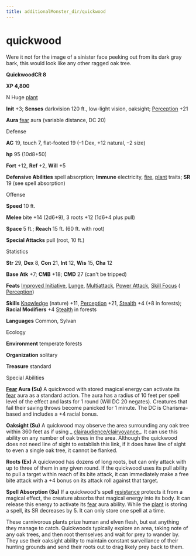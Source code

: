 ```yaml
---
title: additionalMonster_dir/quickwood
---
```

# quickwood

Were it not for the image of a sinister face peeking out from its dark gray bark, this would look like any other ragged oak tree.

**QuickwoodCR 8**

**XP 4,800**

N Huge [plant](monsters/creatureTypes#_plant)

**Init** +3; **Senses** darkvision 120 ft., low-light vision, oaksight; [Perception](additionalMonster_dir/../skill_dir/perception#_perception) +21

**Aura** [fear](monsters/universalMonsterRules#_fear-(su-or-sp)) aura (variable distance, DC 20)

Defense

**AC** 19, touch 7, flat-footed 19 (–1 Dex, +12 natural, –2 size)

**hp** 95 (10d8+50)

**Fort** +12, **Ref** +2, **Will** +5

**Defensive Abilities** spell absorption; **Immune** electricity, [fire](monster_dir/creatureTypes#_fire-subtype), [plant](monsters/creatureTypes#_plant) traits; **SR** 19 (see spell absorption)

Offense

**Speed** 10 ft.

**Melee** bite +14 (2d6+9), 3 roots +12 (1d6+4 plus pull)

**Space** 5 ft.; **Reach** 15 ft. (60 ft. with root)

**Special Attacks** pull (root, 10 ft.)

Statistics

**Str** 29, **Dex** 8, **Con** 21, **Int** 12, **Wis** 15, **Cha** 12

**Base Atk** +7; **CMB** +18; **CMD** 27 (can't be tripped)

**Feats** [Improved Initiative](additionalMonster_dir/../feats#_improved-initiative), [Lunge](additionalMonster_dir/../feats#_lunge), [Multiattack](additionalMonster_dir/../monster_dir/monsterFeats#_multiattack), [Power Attack](additionalMonsters/../feats#_power-attack), [Skill Focus](additionalMonster_dir/../feats#_skill-focus) ( [Perception](additionalMonster_dir/../skill_dir/perception#_perception))

**Skills** [Knowledge](additionalMonsters/../skill_dir/knowledge#_knowledge) (nature) +11, [Perception](additionalMonsters/../skill_dir/perception#_perception) +21, [Stealth](additionalMonsters/../skill_dir/stealth#_stealth) +4 (+8 in forests); **Racial Modifiers** +4 [Stealth](additionalMonsters/../skill_dir/stealth#_stealth) in forests

**Languages** Common, Sylvan

Ecology

**Environment** temperate forests

**Organization** solitary

**Treasure** standard

Special Abilities

**[Fear](monsters/universalMonsterRules#_fear-(su-or-sp)) Aura (Su)** A quickwood with stored magical energy can activate its [fear](monster_dir/universalMonsterRules#_fear-(su-or-sp)) aura as a standard action. The aura has a radius of 10 feet per spell level of the effect and lasts for 1 round (Will DC 20 negates). Creatures that fail their saving throws become panicked for 1 minute. The DC is Charisma-based and includes a +4 racial bonus.

**Oaksight (Su)** A quickwood may observe the area surrounding any oak tree within 360 feet as if using _ [clairaudience/clairvoyance](additionalMonster_dir/../spell_dir/clairaudienceClairvoyance#_clairaudience-clairvoyance)_. It can use this ability on any number of oak trees in the area. Although the quickwood does not need line of sight to establish this link, if it does have line of sight to even a single oak tree, it cannot be flanked.

**Roots (Ex)** A quickwood has dozens of long roots, but can only attack with up to three of them in any given round. If the quickwood uses its pull ability to pull a target within reach of its bite attack, it can immediately make a free bite attack with a +4 bonus on its attack roll against that target.

**Spell Absorption (Su)** If a quickwood's spell [resistance](monsters/universalMonsterRules#_resistance) protects it from a magical effect, the creature absorbs that magical energy into its body. It can release this energy to activate its [fear](monster_dir/universalMonsterRules#_fear-(su-or-sp)) aura ability. While the [plant](monsters/creatureTypes#_plant) is storing a spell, its SR decreases by 5. It can only store one spell at a time.

These carnivorous plants prize human and elven flesh, but eat anything they manage to catch. Quickwoods typically explore an area, taking note of any oak trees, and then root themselves and wait for prey to wander by. They use their oaksight ability to maintain constant surveillance of their hunting grounds and send their roots out to drag likely prey back to them.

